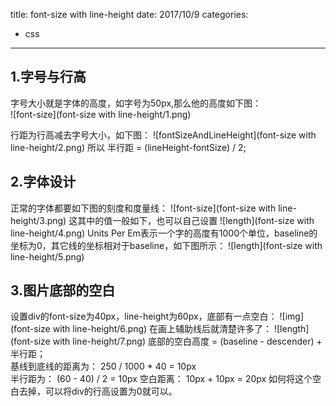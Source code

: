 title: font-size with line-height
date: 2017/10/9
categories:
- css
---

## 1.字号与行高
  字号大小就是字体的高度，如字号为50px,那么他的高度如下图：  
![font-size](font-size with line-height/1.png)  

  行距为行高减去字号大小，如下图：
![fontSizeAndLineHeight](font-size with line-height/2.png)
所以 半行距 = (lineHeight-fontSize) / 2; 
<!--more-->

## 2.字体设计 
  正常的字体都要如下图的刻度和度量线：
![font-size](font-size with line-height/3.png)
  这其中的值一般如下，也可以自己设置
![length](font-size with line-height/4.png)
  Units Per Em表示一个字的高度有1000个单位，baseline的坐标为0，其它线的坐标相对于baseline，如下图所示：
![length](font-size with line-height/5.png)

## 3.图片底部的空白
  设置div的font-size为40px，line-height为60px，底部有一点空白：
![img](font-size with line-height/6.png)
  在画上辅助线后就清楚许多了：
![length](font-size with line-height/7.png)
  底部的空白高度 = (baseline - descender) + 半行距；  
  基线到底线的距离为：
  250 / 1000 * 40 = 10px   
  半行距为：
  (60 - 40) / 2 = 10px
  空白距离：
  10px + 10px = 20px
  如何将这个空白去掉，可以将div的行高设置为0就可以。
